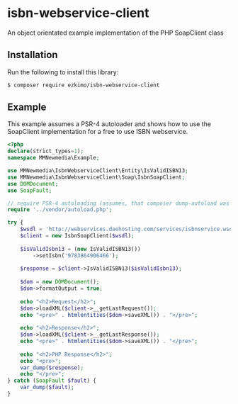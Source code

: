 # isbn-webservice-client
An object orientated example implementation of the PHP SoapClient class

## Installation

Run the following to install this library:

```bash
$ composer require ezkimo/isbn-webservice-client
```

## Example

This example assumes a PSR-4 autoloader and shows how to use the SoapClient implementation for a free to use ISBN webservice.

```php
<?php
declare(strict_types=1);
namespace MMNewmedia\Example;

use MMNewmedia\IsbnWebserviceClient\Entity\IsValidISBN13;
use MMNewmedia\IsbnWebserviceClient\Soap\IsbnSoapClient;
use DOMDocument;
use SoapFault;

// require PSR-4 autoloading (assumes, that composer dump-autoload was executed before)
require '../vendor/autoload.php';

try {
    $wsdl = 'http://webservices.daehosting.com/services/isbnservice.wso?WSDL';
    $client = new IsbnSoapClient($wsdl);
    
    $isValidIsbn13 = (new IsValidISBN13())
        ->setIsbn('9783864906466');
    
    $response = $client->IsValidISBN13($isValidIsbn13);
    
    $dom = new DOMDocument();
    $dom->formatOutput = true;
    
    echo "<h2>Request</h2>";
    $dom->loadXML($client->__getLastRequest());
    echo "<pre>" . htmlentities($dom->saveXML()) . "</pre>";
    
    echo "<h2>Response</h2>";
    $dom->loadXML($client->__getLastResponse());
    echo "<pre>" . htmlentities($dom->saveXML()) . "</pre>";
    
    echo "<h2>PHP Response</h2>";
    echo "<pre>";
    var_dump($response);
    echo "</pre>";
} catch (SoapFault $fault) {
    var_dump($fault);
}
```
